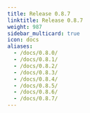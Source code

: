 ```yaml
---
title: Release 0.8.7
linktitle: Release 0.8.7
weight: 987
sidebar_multicard: true
icon: docs
aliases:
  - /docs/0.8.0/
  - /docs/0.8.1/
  - /docs/0.8.2/
  - /docs/0.8.3/
  - /docs/0.8.4/
  - /docs/0.8.5/
  - /docs/0.8.6/
  - /docs/0.8.7/
---
```

